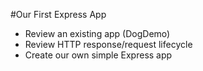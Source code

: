 #Our First Express App

* Review an existing app (DogDemo)
* Review HTTP response/request lifecycle
* Create our own simple Express app



